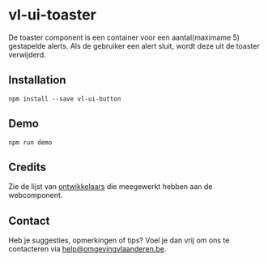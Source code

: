 # vl-ui-toaster
De toaster component is een container voor een aantal(maximame 5) gestapelde alerts. Als de gebruiker een alert sluit, wordt deze uit de toaster verwijderd.

## Installation
```
npm install --save vl-ui-button
```

## Demo
```
npm run demo
```

## Credits
Zie de lijst van [ontwikkelaars](https://github.com/milieuinfo/webcomponent-vl-ui-button/graphs/contributors) die meegewerkt hebben aan de webcomponent.

## Contact
Heb je suggesties, opmerkingen of tips? Voel je dan vrij om ons te contacteren via help@omgevingvlaanderen.be.